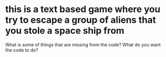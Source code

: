 # this is a text based game where you try to escape a group of aliens that you stole a space ship from 
What is some of things that are missing from the code? What do you want the code to do?
